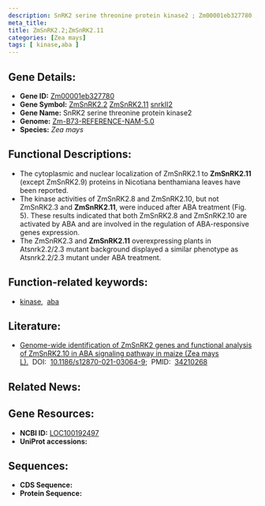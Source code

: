 ```yaml
---
description: SnRK2 serine threonine protein kinase2 ; Zm00001eb327780 ; Zea mays
meta_title:
title: ZmSnRK2.2;ZmSnRK2.11
categories: [Zea mays]
tags: [ kinase,aba ]
---
```


## Gene Details:
- **Gene ID:**	[Zm00001eb327780](https://www.maizegdb.org/gene_center/gene/Zm00001eb327780)
- **Gene Symbol:** <u>ZmSnRK2.2</u>&nbsp;<u>ZmSnRK2.11</u>&nbsp;<u>snrkII2</u>
- **Gene Name:** SnRK2 serine threonine protein kinase2
- **Genome:** [Zm-B73-REFERENCE-NAM-5.0](https://www.maizegdb.org/genome/assembly/Zm-B73-REFERENCE-NAM-5.0)
- **Species:** *Zea mays*

## Functional Descriptions:
   - The cytoplasmic and nuclear localization of ZmSnRK2.1 to **ZmSnRK2.11** (except ZmSnRK2.9) proteins in Nicotiana benthamiana leaves have been reported.
   - The kinase activities of ZmSnRK2.8 and ZmSnRK2.10, but not ZmSnRK2.3 and **ZmSnRK2.11**, were induced after ABA treatment (Fig. 5). These results indicated that both ZmSnRK2.8 and ZmSnRK2.10 are activated by ABA and are involved in the regulation of ABA-responsive genes expression.
   - The ZmSnRK2.3 and **ZmSnRK2.11** overexpressing plants in Atsnrk2.2/2.3 mutant background displayed a similar phenotype as Atsnrk2.2/2.3 mutant under ABA treatment.

## Function-related keywords:
- [kinase](/tags/kinase/),&nbsp;&nbsp;[aba](/tags/aba/)

## Literature:
   - [Genome-wide identification of ZmSnRK2 genes and functional analysis of ZmSnRK2.10 in ABA signaling pathway in maize (Zea mays L).]( https://www.ncbi.nlm.nih.gov/pmc/articles/PMC8246669/)&nbsp;&nbsp;DOI:&nbsp;&nbsp;[10.1186/s12870-021-03064-9](https://www.ncbi.nlm.nih.gov/pmc/articles/PMC8246669/);&nbsp;&nbsp;PMID:&nbsp;&nbsp;[34210268](https://pubmed.ncbi.nlm.nih.gov/34210268/)

## Related News:

## Gene Resources:
- **NCBI ID:**  [LOC100192497](https://www.ncbi.nlm.nih.gov/gene/?term=LOC100192497)
- **UniProt accessions:** [](https://www.uniprot.org/uniprotkb//entry)



## Sequences:
- **CDS Sequence:**
- **Protein Sequence:**
